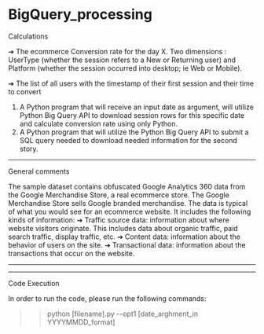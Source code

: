 # BigQuery_processing

Calculations

➔ The ecommerce Conversion rate for the day X. Two dimensions : UserType (whether the session refers
to a New or Returning user) and Platform (whether the session occurred into desktop; ie Web
or Mobile).

➔ The list of all users with the timestamp of their first session and their time to convert


1. A Python program that will receive an input date as argument, will utilize Python Big Query API
to download session rows for this specific date and calculate conversion rate using only Python.
2. A Python program that will utilize the Python Big Query API to submit a SQL query needed to
download needed information for the second story.

-----------------------------------------------

General comments

The sample dataset contains obfuscated Google Analytics 360 data from the Google Merchandise
Store, a real ecommerce store. The Google Merchandise Store sells Google branded merchandise. The
data is typical of what you would see for an ecommerce website. It includes the following kinds of
information:
➔ Traffic source data: information about where website visitors originate. This includes data
about organic traffic, paid search traffic, display traffic, etc.
➔ Content data: information about the behavior of users on the site.
➔ Transactional data: information about the transactions that occur on the website.

__________________________________________
_________________________________________
Code Execution

In order to run the code, please run the following commands:
>> python [filename].py --opt1 [date_arghment_in YYYYMMDD_format]

